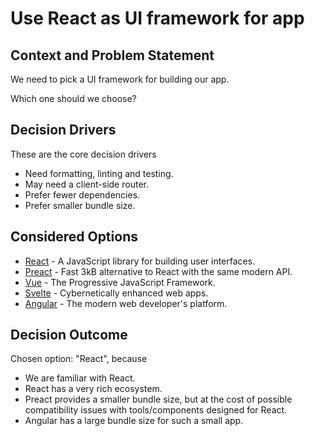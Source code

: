 # Use React as UI framework for app

## Context and Problem Statement

We need to pick a UI framework for building our app.

Which one should we choose?

## Decision Drivers

These are the core decision drivers
* Need formatting, linting and testing.
* May need a client-side router.
* Prefer fewer dependencies.
* Prefer smaller bundle size.

## Considered Options

* [React](https://reactjs.org/) - A JavaScript library for building user interfaces.
* [Preact](https://preactjs.com/) - Fast 3kB alternative to React with the same modern API.
* [Vue](https://vuejs.org/) - The Progressive JavaScript Framework.
* [Svelte](https://svelte.dev/) - Cybernetically enhanced web apps.
* [Angular](https://angular.io/) - The modern web developer's platform.

## Decision Outcome

Chosen option: "React", because
* We are familiar with React.
* React has a very rich ecosystem.
* Preact provides a smaller bundle size, but at the cost of possible compatibility issues with tools/components designed for React.
* Angular has a large bundle size for such a small app.
